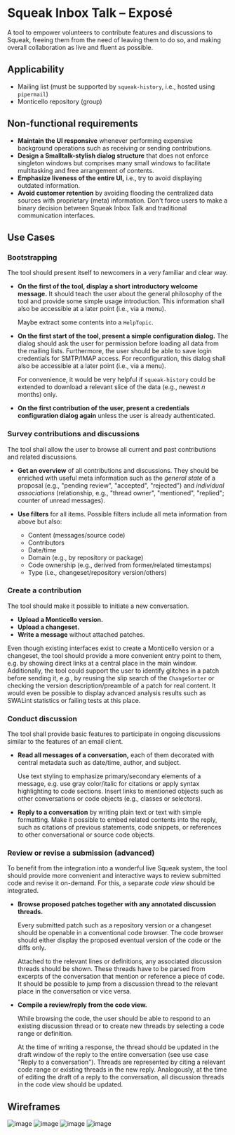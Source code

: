# Squeak Inbox Talk – Exposé

A tool to empower volunteers to contribute features and discussions to Squeak, freeing them from the need of leaving them to do so, and making overall collaboration as live and fluent as possible.

## Applicability

- Mailing list (must be supported by `squeak-history`, i.e., hosted using `pipermail`)
- Monticello repository (group)

## Non-functional requirements

- **Maintain the UI responsive** whenever performing expensive background operations such as receiving or sending contributions.
- **Design a Smalltalk-stylish dialog structure** that does not enforce singleton windows but comprises many small windows to facilitate multitasking and free arrangement of contents.
- **Emphasize liveness of the entire UI,** i.e., try to avoid displaying outdated information.
- **Avoid customer retention** by avoiding flooding the centralized data sources with proprietary (meta) information.
  Don't force users to make a binary decision between Squeak Inbox Talk and traditional communication interfaces.

## Use Cases

### Bootstrapping

The tool should present itself to newcomers in a very familiar and clear way.

- **On the first of the tool, display a short introductory welcome message.**
  It should teach the user about the general philosophy of the tool and provide some simple usage introduction.
  This information shall also be accessible at a later point (i.e., via a menu).

  Maybe extract some contents into a `HelpTopic`.

- **On the first start of the tool, present a simple configuration dialog.**
  The dialog should ask the user for permission before loading all data from the mailing lists.
  Furthermore, the user should be able to save login credentials for SMTP/IMAP access.
  For reconfiguration, this dialog shall also be accessible at a later point (i.e., via a menu).

  For convenience, it would be very helpful if `squeak-history` could be extended to download a relevant slice of the data (e.g., newest *n* months) only.

- **On the first contribution of the user, present a credentials configuration dialog again** unless the user is already authenticated.

### Survey contributions and discussions

The tool shall allow the user to browse all current and past contributions and related discussions.

- **Get an overview** of all contributions and discussions.
  They should be enriched with useful meta information such as the *general state* of a proposal (e.g., "pending review", "accepted", "rejected") and *individual associations* (relationship, e.g., "thread owner", "mentioned", "replied"; counter of unread messages).

- **Use filters** for all items.
  Possible filters include all meta information from above but also:

  * Content (messages/source code)
  * Contributors
  * Date/time
  * Domain (e.g., by repository or package)
  * Code ownership (e.g., derived from former/related timestamps)
  * Type (i.e., changeset/repository version/others)

### Create a contribution

The tool should make it possible to initiate a new conversation.

- **Upload a Monticello version.**
- **Upload a changeset.**
- **Write a message** without attached patches.

Even though existing interfaces exist to create a Monticello version or a changeset, the tool should provide a more convenient entry point to them, e.g. by showing direct links at a central place in the main window.
Additionally, the tool could support the user to identify glitches in a patch before sending it, e.g., by reusing the slip search of the `ChangeSorter` or checking the version description/preamble of a patch for real content.
It would even be possible to display advanced analysis results such as SWALint statistics or failing tests at this place.

### Conduct discussion

The tool shall provide basic features to participate in ongoing discussions similar to the features of an email client.

- **Read all messages of a conversation,** each of them decorated with central metadata such as date/time, author, and subject.

  Use text styling to emphasize primary/secondary elements of a message, e.g. use gray color/italic for citations or apply syntax highlighting to code sections.
  Insert links to mentioned objects such as other conversations or code objects (e.g., classes or selectors).

- **Reply to a conversation** by writing plain text or text with simple formatting.
  Make it possible to embed related contents into the reply, such as citations of previous statements, code snippets, or references to other conversational or source code objects.

### Review or revise a submission (advanced)

To benefit from the integration into a wonderful live Squeak system, the tool should provide more convenient and interactive ways to review submitted code and revise it on-demand.
For this, a separate *code view* should be integrated.

- **Browse proposed patches together with any annotated discussion threads.**

  Every submitted patch such as a repository version or a changeset should be openable in a conventional code browser.
  The code browser should either display the proposed eventual version of the code or the diffs only.
  
  Attached to the relevant lines or definitions, any associated discussion threads should be shown.
  These threads have to be parsed from excerpts of the conversation that mention or reference a piece of code.
  It should be possible to jump from a discussion thread to the relevant place in the conversation or vice versa.

- **Compile a review/reply from the code view.**

  While browsing the code, the user should be able to respond to an existing discussion thread or to create new threads by selecting a code range or definition.

  At the time of writing a response, the thread should be updated in the draft window of the reply to the entire conversation (see use case "Reply to a conversation").
  Threads are represented by citing a relevant code range or existing threads in the new reply.
  Analogously, at the time of editing the draft of a reply to the conversation, all discussion threads in the code view should be updated.

## Wireframes

![image](https://user-images.githubusercontent.com/38782922/117220815-48d7b680-ae08-11eb-8445-60b06614ba35.png)
![image](https://user-images.githubusercontent.com/38782922/117220826-51c88800-ae08-11eb-9eeb-92ea4b0a94ef.png)
![image](https://user-images.githubusercontent.com/38782922/117220836-555c0f00-ae08-11eb-8dc1-8daa5e56f4e9.png)
![image](https://user-images.githubusercontent.com/38782922/117220849-58ef9600-ae08-11eb-8c68-f1af2ed009ac.png)

